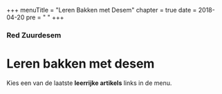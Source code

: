+++
menuTitle = "Leren Bakken met Desem"
chapter = true
date = 2018-04-20
pre = "<i class='fa fa-book'></i> "
+++


### Red Zuurdesem

# Leren bakken met desem

Kies een van de laatste **leerrijke artikels** links in de menu.


